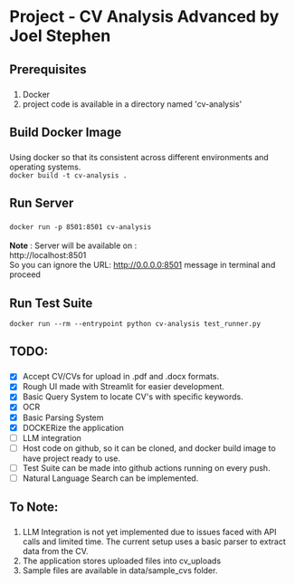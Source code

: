 # Project - CV Analysis Advanced by Joel Stephen

## Prerequisites
###
1. Docker
2. project code is available in a directory named 'cv-analysis'

## Build Docker Image

###

Using docker so that its consistent across different environments and operating systems. \
```docker build -t cv-analysis .```

## Run Server
###
```docker run -p 8501:8501 cv-analysis``` \
\
**Note** : Server will be available on : \
http://localhost:8501 \
So you can ignore the URL: http://0.0.0.0:8501 message in terminal and proceed

## Run Test Suite

```docker run --rm --entrypoint python cv-analysis test_runner.py```

## TODO:

###
- [x] Accept CV/CVs for upload in .pdf and .docx formats.
- [x] Rough UI made with Streamlit for easier development.
- [x] Basic Query System to locate CV's with specific keywords.
- [x] OCR
- [x] Basic Parsing System
- [x] DOCKERize the application
- [ ] LLM integration
- [ ] Host code on github, so it can be cloned, and docker build image to have project ready to use.
- [ ] Test Suite can be made into github actions running on every push.
- [ ] Natural Language Search can be implemented.

## To Note:

###

1. LLM Integration is not yet implemented due to issues faced with API calls and limited time. The current setup uses a basic parser to extract data from the CV.
2. The application stores uploaded files into cv_uploads
3. Sample files are available in data/sample_cvs folder.
